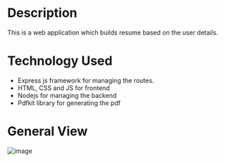 # Description
This is a web application which builds resume based on the user details.

# Technology Used
- Express js framework for managing the routes.
- HTML, CSS and JS for frontend
- Nodejs for managing the backend
- Pdfkit library for generating the pdf

# General View

![image](https://github.com/user-attachments/assets/72676366-bde1-4367-ac19-d888aeb1cb3a)


